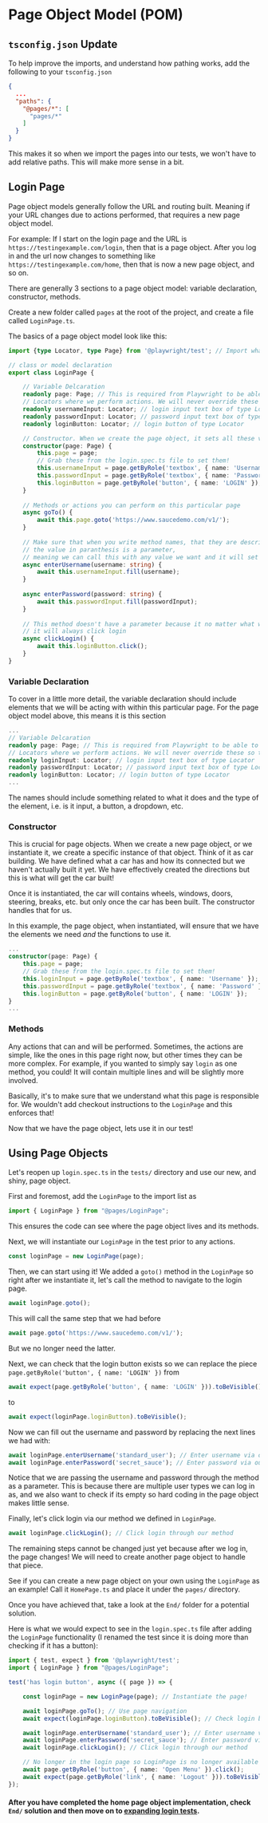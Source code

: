 # Page Object Model (POM)
## `tsconfig.json` Update
To help improve the imports, and understand how pathing works, add the following to your `tsconfig.json`
```json
{
  ...
  "paths": {
    "@pages/*": [
      "pages/*"
    ]
  }
}
```
This makes it so when we import the pages into our tests, we won't have to add relative paths. This will make more sense in a bit.
## Login Page
Page object models generally follow the URL and routing built. Meaning if your URL changes due to actions performed, that requires a new page object model.

For example: If I start on the login page and the URL is `https://testingexample.com/login`, then that is a page object. After you log in and the url now changes to something like `https://testingexample.com/home`, then that is now a new page object, and so on.

There are generally 3 sections to a page object model: variable declaration, constructor, methods.

Create a new folder called `pages` at the root of the project, and create a file called `LoginPage.ts`.

The basics of a page object model look like this:

```ts
import {type Locator, type Page} from '@playwright/test'; // Import what you need for the page

// class or model declaration
export class LoginPage {

    // Variable Delcaration
    readonly page: Page; // This is required from Playwright to be able to find elements
    // Locators where we perform actions. We will never override these so they are set to `readonly`
    readonly usernameInput: Locator; // login input text box of type Locator
    readonly passwordInput: Locator; // password input text box of type Locator
    readonly loginButton: Locator; // login button of type Locator

    // Constructor. When we create the page object, it sets all these values and makes them accesible
    constructor(page: Page) {
        this.page = page;
        // Grab these from the login.spec.ts file to set them!
        this.usernameInput = page.getByRole('textbox', { name: 'Username' });
        this.passwordInput = page.getByRole('textbox', { name: 'Password' });
        this.loginButton = page.getByRole('button', { name: 'LOGIN' });
    }
    
    // Methods or actions you can perform on this particular page
    async goTo() {
        await this.page.goto('https://www.saucedemo.com/v1/');
    }
    
    // Make sure that when you write method names, that they are descriptive
    // the value in paranthesis is a parameter, 
    // meaning we can call this with any value we want and it will set it here for us
    async enterUsername(username: string) { 
        await this.usernameInput.fill(username);
    }
    
    async enterPassword(password: string) {
        await this.passwordInput.fill(passwordInput);
    }
    
    // This method doesn't have a parameter because it no matter what we pass it, 
    // it will always click login
    async clickLogin() {
        await this.loginButton.click();
    }
}
```
### Variable Declaration
To cover in a little more detail, the variable declaration should include elements that we will be acting with within this particular page. For the page object model above, this means it is this section
```ts
...
// Variable Delcaration
readonly page: Page; // This is required from Playwright to be able to find elements
// Locators where we perform actions. We will never override these so they are set to `readonly`
readonly loginInput: Locator; // login input text box of type Locator
readonly passwordInput: Locator; // password input text box of type Locator
readonly loginButton: Locator; // login button of type Locator
...
```

The names should include something related to what it does and the type of the element, i.e. is it input, a button, a dropdown, etc. 
### Constructor
This is crucial for page objects. When we create a new page object, or we instantiate it, we create a specific instance of that object. Think of it as car building. We have defined what a car has and how its connected but we haven't actually built it yet. We have effectively created the directions but this is what will get the car built!

Once it is instantiated, the car will contains wheels, windows, doors, steering, breaks, etc. but only once the car has been built. The constructor handles that for us.

In this example, the page object, when instantiated, will ensure that we have the elements we need *and* the functions to use it.
```ts
...
constructor(page: Page) {
    this.page = page;
    // Grab these from the login.spec.ts file to set them!
    this.loginInput = page.getByRole('textbox', { name: 'Username' });
    this.passwordInput = page.getByRole('textbox', { name: 'Password' });
    this.loginButton = page.getByRole('button', { name: 'LOGIN' });
}
...
```
### Methods
Any actions that can and will be performed. Sometimes, the actions are simple, like the ones in this page right now, but other times they can be more complex. For example, if you wanted to simply say `login` as one method, you could! It will contain multiple lines and will be slightly more involved. 

Basically, it's to make sure that we understand what this page is responsible for. We wouldn't add checkout instructions to the `LoginPage` and this enforces that!

Now that we have the page object, lets use it in our test!
## Using Page Objects
Let's reopen up `login.spec.ts` in the `tests/` directory and use our new, and shiny, page object.

First and foremost, add the `LoginPage` to the import list as
```ts
import { LoginPage } from "@pages/LoginPage";
```
This ensures the code can see where the page object lives and its methods.

Next, we will instantiate our `LoginPage` in the test prior to any actions.
```ts
const loginPage = new LoginPage(page);
```
Then, we can start using it! We added a `goto()` method in the `LoginPage` so right after we instantiate it, let's call the method to navigate to the login page.
```ts
await loginPage.goto();
```
This will call the same step that we had before
```ts
await page.goto('https://www.saucedemo.com/v1/');
```
But we no longer need the latter.

Next, we can check that the login button exists so we can replace the piece `page.getByRole('button', { name: 'LOGIN' })` from
```ts
await expect(page.getByRole('button', { name: 'LOGIN' })).toBeVisible();
```
to
```ts
await expect(loginPage.loginButton).toBeVisible();
```
Now we can fill out the username and password by replacing the next lines we had with:
```ts
await loginPage.enterUsername('standard_user'); // Enter username via our method
await loginPage.enterPassword('secret_sauce'); // Enter password via our method
```
Notice that we are passing the username and password through the method as a parameter. This is because there are multiple user types we can log in as, and we also want to check if its empty so hard coding in the page object makes little sense.

Finally, let's click login via our method we defined in `LoginPage`.
```ts
await loginPage.clickLogin(); // Click login through our method
```
The remaining steps cannot be changed just yet because after we log in, the page changes! We will need to create another page object to handle that piece.

See if you can create a new page object on your own using the `LoginPage` as an example! Call it `HomePage.ts` and place it under the `pages/` directory.

Once you have achieved that, take a look at the `End/` folder for a potential solution.

Here is what we would expect to see in the `login.spec.ts` file after adding the `LoginPage` functionality (I renamed the test since it is doing more than checking if it has a button):
```ts
import { test, expect } from '@playwright/test';
import { LoginPage } from "@pages/LoginPage";

test('has login button', async ({ page }) => {

    const loginPage = new LoginPage(page); // Instantiate the page!

    await loginPage.goTo(); // Use page navigation
    await expect(loginPage.loginButton).toBeVisible(); // Check login button exists

    await loginPage.enterUsername('standard_user'); // Enter username via our method
    await loginPage.enterPassword('secret_sauce'); // Enter password via our method
    await loginPage.clickLogin(); // Click login through our method

    // No longer in the login page so LoginPage is no longer available here
    await page.getByRole('button', { name: 'Open Menu' }).click();
    await expect(page.getByRole('link', { name: 'Logout' })).toBeVisible();
});
```
#### After you have completed the home page object implementation, check `End/` solution and then move on to [expanding login tests](../Step-5/README.md).